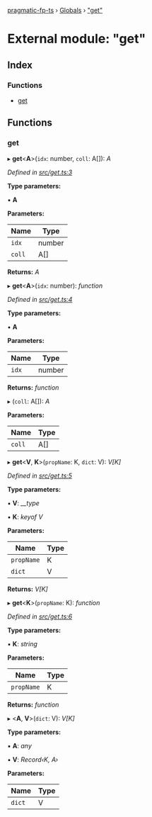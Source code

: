 [pragmatic-fp-ts](../README.md) › [Globals](../globals.md) › ["get"](_get_.md)

# External module: "get"

## Index

### Functions

* [get](_get_.md#get)

## Functions

###  get

▸ **get**<**A**>(`idx`: number, `coll`: A[]): *A*

*Defined in [src/get.ts:3](https://github.com/hermann-p/pragmatic-fp-ts/blob/6562256/src/get.ts#L3)*

**Type parameters:**

▪ **A**

**Parameters:**

Name | Type |
------ | ------ |
`idx` | number |
`coll` | A[] |

**Returns:** *A*

▸ **get**<**A**>(`idx`: number): *function*

*Defined in [src/get.ts:4](https://github.com/hermann-p/pragmatic-fp-ts/blob/6562256/src/get.ts#L4)*

**Type parameters:**

▪ **A**

**Parameters:**

Name | Type |
------ | ------ |
`idx` | number |

**Returns:** *function*

▸ (`coll`: A[]): *A*

**Parameters:**

Name | Type |
------ | ------ |
`coll` | A[] |

▸ **get**<**V**, **K**>(`propName`: K, `dict`: V): *V[K]*

*Defined in [src/get.ts:5](https://github.com/hermann-p/pragmatic-fp-ts/blob/6562256/src/get.ts#L5)*

**Type parameters:**

▪ **V**: *__type*

▪ **K**: *keyof V*

**Parameters:**

Name | Type |
------ | ------ |
`propName` | K |
`dict` | V |

**Returns:** *V[K]*

▸ **get**<**K**>(`propName`: K): *function*

*Defined in [src/get.ts:6](https://github.com/hermann-p/pragmatic-fp-ts/blob/6562256/src/get.ts#L6)*

**Type parameters:**

▪ **K**: *string*

**Parameters:**

Name | Type |
------ | ------ |
`propName` | K |

**Returns:** *function*

▸ <**A**, **V**>(`dict`: V): *V[K]*

**Type parameters:**

▪ **A**: *any*

▪ **V**: *Record‹K, A›*

**Parameters:**

Name | Type |
------ | ------ |
`dict` | V |
